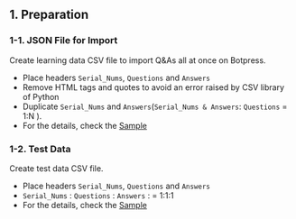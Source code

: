 ## 1. Preparation

### 1-1. JSON File for Import

Create learning data CSV file to import Q&As all at once on Botpress.

* Place headers `Serial_Nums`, `Questions` and `Answers`
* Remove HTML tags and quotes to avoid an error raised by CSV library of Python
* Duplicate `Serial_Nums` and `Answers`(`Serial_Nums & Answers`: `Questions` = 1:N ).
* For the details, check the [Sample](https://github.com/oasis-forever/botpress_inspection_tool_kit_rb/blob/master/csv/training_data.csv)

### 1-2. Test Data

Create test data CSV file.

* Place headers `Serial_Nums`, `Questions` and `Answers`
* `Serial_Nums` : `Questions` : `Answers` : = 1:1:1
* For the details, check the [Sample](https://github.com/oasis-forever/botpress_inspection_tool_kit_py/blob/master/csv/test_data.csv)

